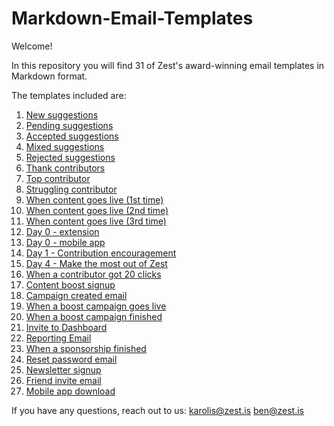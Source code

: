 # Markdown-Email-Templates

Welcome!

In this repository you will find 31 of Zest's award-winning email templates in Markdown format.

The templates included are:

1. [New suggestions](https://github.com/zestis/Markdown-Email-Templates/blob/master/New%20Suggestions.md)
2. [Pending suggestions](https://github.com/zestis/Markdown-Email-Templates/blob/master/Pending%20Suggestions.md)
3. [Accepted suggestions](https://github.com/zestis/Markdown-Email-Templates/blob/master/Accepted%20Suggestions.md)
4. [Mixed suggestions](https://github.com/zestis/Markdown-Email-Templates/blob/master/Mixed%20Suggestions.md)
5. [Rejected suggestions](https://github.com/zestis/Markdown-Email-Templates/blob/master/Rejected%20Suggestions.md)
6. [Thank contributors](https://github.com/zestis/Markdown-Email-Templates/blob/master/Thank%20Contributors.md)
7. [Top contributor](https://github.com/zestis/Markdown-Email-Templates/blob/master/Top%20Contributor.md)
8. [Struggling contributor](https://github.com/zestis/Markdown-Email-Templates/blob/master/Struggling%20contributor.md)
9. [When content goes live (1st time)](https://github.com/zestis/Markdown-Email-Templates/blob/master/When%20Content%20Goes%20Live%20-%20First%20Time.md)
10. [When content goes live (2nd time)](https://github.com/zestis/Markdown-Email-Templates/blob/master/When%20Content%20Goes%20Live%20-%20Second%20Time.md)
11. [When content goes live (3rd time)](https://github.com/zestis/Markdown-Email-Templates/blob/master/When%20Content%20Goes%20Live%20-%20Third%20Time.md)
12. [Day 0 - extension](https://github.com/zestis/Markdown-Email-Templates/blob/master/Day%200%20-%20Extension.md)
13. [Day 0 - mobile app](https://github.com/zestis/Markdown-Email-Templates/blob/master/Day%200%20-%20Mobile%20App.md)
14. [Day 1 - Contribution encouragement](https://github.com/zestis/Markdown-Email-Templates/blob/master/Day%201%20-%20Contribution%20Encouragement.md)
15. [Day 4 - Make the most out of Zest](https://github.com/zestis/Markdown-Email-Templates/blob/master/Day%204%20-%20Make%20the%20most%20out%20of%20Zest.md)
16. [When a contributor got 20 clicks](https://github.com/zestis/Markdown-Email-Templates/blob/master/When%20a%20contributor%20got%2020%20clicks.md)
17. [Content boost signup](https://github.com/zestis/Markdown-Email-Templates/blob/master/Content%20boost%20signup.md)
18. [Campaign created email](https://github.com/zestis/Markdown-Email-Templates/blob/master/Campaign%20created%20email.md)
19. [When a boost campaign goes live](https://github.com/zestis/Markdown-Email-Templates/blob/master/When%20a%20boost%20campaign%20goes%20live.md)
20. [When a boost campaign finished](https://github.com/zestis/Markdown-Email-Templates/blob/master/When%20a%20boost%20campaign%20finished)
21. [Invite to Dashboard](https://github.com/zestis/Markdown-Email-Templates/blob/master/Invite%20to%20Dashboard.md)
22. [Reporting Email](https://github.com/zestis/Markdown-Email-Templates/blob/master/Reporting%20Email.md)
23. [When a sponsorship finished](https://github.com/zestis/Markdown-Email-Templates/blob/master/When%20a%20sponsorship%20finished.md)
24. [Reset password email](https://github.com/zestis/Markdown-Email-Templates/blob/master/Reset%20password%20email.md)
25. [Newsletter signup](https://github.com/zestis/Markdown-Email-Templates/blob/master/Newsletter%20signup.md)
26. [Friend invite email](https://github.com/zestis/Markdown-Email-Templates/blob/master/Friend%20invite%20email.md)
27. [Mobile app download](https://github.com/zestis/Markdown-Email-Templates/blob/master/Mobile%20app%20download.md)


If you have any questions, reach out to us:
karolis@zest.is
ben@zest.is
